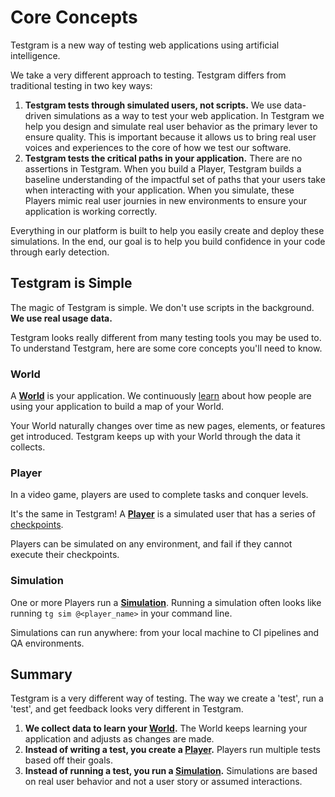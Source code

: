 # Core Concepts
Testgram is a new way of testing web applications using artificial intelligence.

We take a very different approach to testing. Testgram differs from traditional testing in two key ways: 
1. **Testgram tests through simulated users, not scripts.** We use data-driven simulations as a way to test your web application. In Testgram we help you design and simulate real user behavior as the primary lever to ensure quality. This is important because it allows us to bring real user voices and experiences to the core of how we test our software.
2. **Testgram tests the critical paths in your application.**
   There are no assertions in Testgram. 
   When you build a Player, Testgram builds a baseline understanding of the impactful set of paths that your users take when interacting with your application.
   When you simulate, these Players mimic real user journies in new environments to ensure your application is working correctly. 

Everything in our platform is built to help you easily create and deploy these simulations.
In the end, our goal is to help you build confidence in your code through early detection.

## Testgram is Simple
The magic of Testgram is simple. We don't use scripts in the background. 
**We use real usage data.**

Testgram looks really different from many testing tools you may be used to. 
To understand Testgram, here are some core concepts you'll need to know.

### World
A [**World**](/world/world) is your application. 
We continuously [learn](/world/teach) about how people are using your application to build a map of your World.

Your World naturally changes over time as new pages, elements, or features get introduced. 
Testgram keeps up with your World through the data it collects.

### Player
In a video game, players are used to complete tasks and conquer levels. 

It's the same in Testgram! A [**Player**](/player/player) is a simulated user that has a series of [checkpoints](/player/checkpoints).

Players can be simulated on any environment, and fail if they cannot execute their checkpoints.

### Simulation
One or more Players run a [**Simulation**](/simulation/simulate).  Running a simulation often looks like running `tg sim @<player_name>` in your command line.

Simulations can run anywhere: from your local machine to CI pipelines and QA environments.

## Summary
Testgram is a very different way of testing.
The way we create a 'test', run a 'test', and get feedback looks very different in Testgram.
1. **We collect data to learn your [World](/world/world).** 
   The World keeps learning your application and adjusts as changes are made.
2. **Instead of writing a test, you create a [Player](/player/player).**
   Players run multiple tests based off their goals.
3. **Instead of running a test, you run a [Simulation](/simulation/simulate).**
   Simulations are based on real user behavior and not a user story or assumed interactions.



